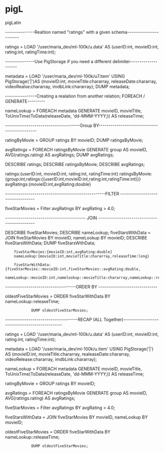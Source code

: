 # pigL
pigLatin

---------------Realtion named "ratings" with a given schema-----------------------


ratings = LOAD '/user/maria_dev/ml-100k/u.data' AS
(userID:int, movieID:int, rating:int, ratingTime:int);


---------------Use PigStorage if you need a different delimiter--------------------


metadata = LOAD '/user/maria_dev/ml-100k/u7.item' USING
           PigStorage('|')AS (movieID:int, movieTitle:chararray, releaseDate:chararray, videoRealse:chararray, imdbLink:chararray);
DUMP metadata;


----------------Creating a realation from another relation; FOREACH / GENERATE---------

nameLookup = FOREACH metadata GENERATE movieID, movieTitle, ToUnixTime(ToData(releaseDate, 'dd-MMM-YYYY;)) AS releaseTime;

--------------------------------------Group BY----------------------------------------------

ratingByMovie = GROUP ratings BY movieID;
DUMP ratingsByMovie;

avgRatings = FOREACH ratingsByMovie GENERATE group AS movieID, AVG(ratings.rating) AS avgRatings;
DUMP avgRatings;

DESCRIBE ratings;
DESCRIBE ratingsByMovie;
DESCRIBE avgRatings;

ratings:{userID:int, movieiD:int, rating:int, ratingTime:int}
ratingsByMovie:{group:int,ratings:{(userID:int,movieID:int,rating:int,ratingTime:int)}}
avgRatings:{movieID:int,avgRating:double}

---------------------------------------------------FILTER ----------------------------------

fiveStarMovies = Filter avgRatings BY avgRating > 4.0;

----------------------------------------- JOIN ---------------------------------------------

DESCRIBE fiveStarMovies;
DESCRIBE nameLookup;
fiveStarsWithData = JOIN fiveStarMovies BY movieID, nameLookup BY movieID;
DESCRIBE fiveStarsWithData;
DUMP fiveStarsWithData;

        fiveStarMovies:{movieID:int,avgRating:double]
        nameLookup:{movieID:int,movieTitle:chararray,releaseTime:long}
        
        fiveStarWithData:{fiveStarMovies::movieID:int,fiveStarMovies::avgRating:double,
        nameLookup::movieID:int,namelookup::movieTitle:chararray,nameLookup::releaseTime:long}
        
------------------------------------ORDER BY ------------------------------

oldestFiveStarMovies = ORDER fiveStarWithData BY
                nameLookup::releaseTime;
                
                DUMP oldestFiveStarMovies;
                
-------------------------------------RECAP (ALL Together)-----------------------------------------------

ratings = LOAD '/user/maria_dev/ml-100k/u.data' AS (userID:int, movieID:int, rating:int, ratingTime:int);

metadata = LOAD '/user/maria_dev/ml-100k/u.item' USING PigStorage('|')
    AS (movieID:int, movieTitle:chararray, realeaseDate:chararray, videoRelease:chararray, imdbLink:chararray);
    
nameLookup = FOREACH metadata GENERATE movieID, movieTitle, ToUnixTime(ToData(releaseDate, 'dd-MMM-YYYY;)) AS releaseTime;

ratingByMovie = GROUP ratings BY movieID;

avgRatings = FOREACH ratingsByMovie GENERATE group AS movieID, AVG(ratings.rating) AS avgRatings;

fiveStarMovies = Filter avgRatings BY avgRating > 4.0;

fiveStarsWithData = JOIN fiveStarMovies BY movieID, nameLookup BY movieID;

oldestFiveStarMovies = ORDER fiveStarWithData BY nameLookup::releaseTime;

                DUMP oldestFiveStarMovies;



    

